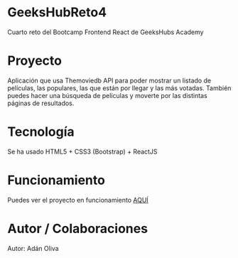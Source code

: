 <h1>GeeksHubReto4</h1>
<p>Cuarto reto del Bootcamp Frontend React de GeeksHubs Academy</p>

<h1>Proyecto</h1>
<p>Aplicación que usa Themoviedb API para poder mostrar un listado de películas, 
las  populares, las que están por llegar y las más votadas.
También puedes hacer una búsqueda de películas y moverte por las distintas páginas de resultados.
</p>

<h1>Tecnología</h1>
<p>Se ha usado HTML5 + CSS3 (Bootstrap) + ReactJS</p>

<h1>Funcionamiento</h1>
<p>Puedes ver el proyecto en funcionamiento <a href="https://adanoliva.github.io/tmdb/
">AQUÍ</a></p>

<h1>Autor / Colaboraciones</h1>
<p>Autor: Adán Oliva</p>
